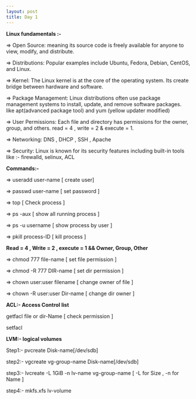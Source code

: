 ```yaml
---
layout: post
title: Day 1
---
```

**Linux fundamentals :-**

=> Open Source: meaning its source code is freely available for anyone to view, modify, and distribute.

=> Distributions: Popular examples include Ubuntu, Fedora, Debian, CentOS, and Linux.

=> Kernel: The Linux kernel is at the core of the operating system. Its create bridge between hardware and software.

=> Package Management: Linux distributions often use package management systems to install, update, and remove software packages. like apt(advanced package tool) and yum (yellow updater modified)

=> User Permissions: Each file and directory has permissions for the owner, group, and others. read = 4 , write = 2 & execute = 1.

=> Networking: DNS , DHCP , SSH , Apache 

=> Security: Linux is known for its security features including built-in tools like :- firewalld, selinux, ACL

**Commands:-**

=> useradd user-name [ create user]

=> passwd user-name [ set password ]

=> top [ Check process ]

=> ps -aux [ show all running process ]

=> ps -u username [ show process by user ] 

=> pkill process-ID [ kill process ]

**Read = 4 , Write = 2 , execute = 1 && Owner, Group, Other**

=> chmod 777 file-name [ set file permission ] 

=> chmod -R 777 DIR-name [ set dir permission ]

=> chown user:user filename [ change owner of file ]

=> chown -R user:user Dir-name [ change dir owner ]

**ACL:- Access Control list**

getfacl file or dir-Name [ check permission ]

setfacl 


**LVM:- logical volumes**

Step1:- pvcreate Disk-name[/dev/sdb]

step2:- vgcreate vg-group-name Disk-name[/dev/sdb]

step3:- lvcreate -L 1GiB -n lv-name vg-group-name [ -L for Size , -n for Name ]

step4:- mkfs.xfs lv-volume








